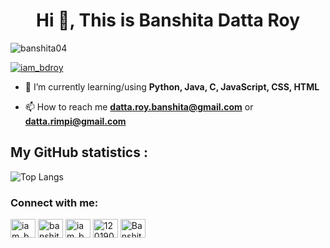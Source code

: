<h1 align="center">Hi 👋, This is Banshita Datta Roy</h1>

<p align="left"> <img src="https://komarev.com/ghpvc/?username=banshita04&label=Profile%20views&color=0e75b6&style=flat" alt="banshita04" /> </p>

<p align="left"> <a href="https://twitter.com/iam_bdroy" target="blank"><img src="https://img.shields.io/twitter/follow/iam_bdroy?logo=twitter&style=for-the-badge" alt="iam_bdroy" /></a> </p>

- 🌱 I’m currently learning/using **Python, Java, C, JavaScript, CSS, HTML**

- 📫 How to reach me **datta.roy.banshita@gmail.com** or **datta.rimpi@gmail.com**


## My GitHub statistics : 

![Top Langs](https://github-readme-stats.vercel.app/api/top-langs/?username=banshita04&hide=MATLAB&exclude_repo=dotfiles)


<h3 align="left">Connect with me:</h3>
<p align="left">
<a href="https://twitter.com/iam_bdroy" target="blank"><img align="center" src="https://cdn.jsdelivr.net/npm/simple-icons@3.0.1/icons/twitter.svg" alt="iam_bdroy" height="30" width="40" /></a>
<a href="https://www.linkedin.com/in/banshita-datta-roy-154bb9184/" target="blank"><img align="center" src="https://cdn.jsdelivr.net/npm/simple-icons@3.0.1/icons/linkedin.svg" alt="banshita-datta-roy-154bb9184/" height="30" width="40" /></a>
<a href="https://instagram.com/iam_bdroy" target="blank"><img align="center" src="https://cdn.jsdelivr.net/npm/simple-icons@3.0.1/icons/instagram.svg" alt="iam_bdroy" height="30" width="40" /></a>
<a href="https://www.hackerrank.com/12019009023018_H" target="blank"><img align="center" src="https://cdn.jsdelivr.net/npm/simple-icons@3.0.1/icons/hackerrank.svg" alt="12019009023018_H" height="30" width="40" /></a>
  <a href="https://www.facebook.com/banshita.roy" target="blank"><img align="center" src="https://cdn.jsdelivr.net/npm/simple-icons@3.0.1/icons/facebook.svg" alt="Banshita Datta Roy" height="30" width="40" /></a>
</p>

